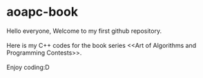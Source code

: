# aoapc-book

Hello everyone, Welcome to my first github repository.\
\
Here is my C++ codes for the book series &lt;&lt;Art of Algorithms and Programming Contests>>.\
\
Enjoy coding:D
